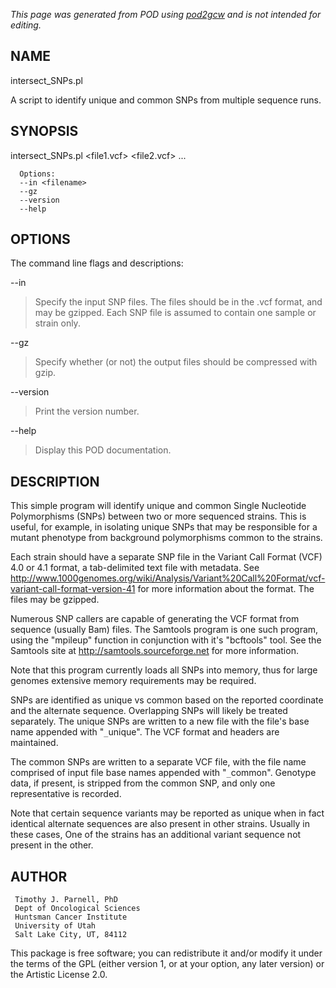 _This page was generated from POD using [pod2gcw](http://code.google.com/p/pod2gcw) and is not intended for editing._

## NAME ##
intersect\_SNPs.pl

A script to identify unique and common SNPs from multiple sequence runs.

## SYNOPSIS ##
intersect\_SNPs.pl <file1.vcf> <file2.vcf> ...

```
  Options:
  --in <filename>
  --gz
  --version
  --help
```
## OPTIONS ##
The command line flags and descriptions:

--in <filename>


> Specify the input SNP files. The files should be in the .vcf  format, and may be gzipped. Each SNP file is assumed to contain  one sample or strain only.

> 
--gz


> Specify whether (or not) the output files should be compressed  with gzip.

> 
--version


> Print the version number.

> 
--help


> Display this POD documentation.

> 
## DESCRIPTION ##
This simple program will identify unique and common Single Nucleotide  Polymorphisms (SNPs) between two or more sequenced strains. This is  useful, for example, in isolating unique SNPs that may be responsible  for a mutant phenotype from background polymorphisms common to the  strains.

Each strain should have a separate SNP file in the Variant Call Format  (VCF) 4.0 or 4.1 format, a tab-delimited text file with metadata.  See <http://www.1000genomes.org/wiki/Analysis/Variant%20Call%20Format/vcf-variant-call-format-version-41>  for more information about the format. The files may be gzipped.

Numerous SNP callers are capable of generating the VCF format from  sequence (usually Bam) files. The Samtools program is one such program,  using the "mpileup" function in conjunction with it's "bcftools" tool.  See the Samtools site at <http://samtools.sourceforge.net> for more  information.

Note that this program currently loads all SNPs into memory, thus for  large genomes extensive memory requirements may be required.

SNPs are identified as unique vs common based on the reported coordinate  and the alternate sequence. Overlapping SNPs will likely be treated  separately. The unique SNPs are written to a new file with the file's  base name appended with "`_`unique". The VCF format and headers are  maintained.

The common SNPs are written to a separate VCF file, with the file name  comprised of input file base names appended with "`_`common". Genotype  data, if present, is stripped from the common SNP, and only one  representative is recorded.

Note that certain sequence variants may be reported as unique when  in fact identical alternate sequences are also present in other strains.  Usually in these cases, One of the strains has an additional variant  sequence not present in the other.

## AUTHOR ##
```
 Timothy J. Parnell, PhD
 Dept of Oncological Sciences
 Huntsman Cancer Institute
 University of Utah
 Salt Lake City, UT, 84112
```
This package is free software; you can redistribute it and/or modify it under the terms of the GPL (either version 1, or at your option, any later version) or the Artistic License 2.0.
